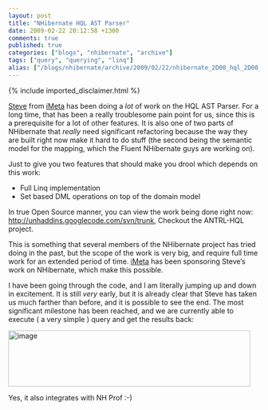 ```yaml
---
layout: post
title: "NHibernate HQL AST Parser"
date: 2009-02-22 20:12:58 +1300
comments: true
published: true
categories: ["blogs", "nhibernate", "archive"]
tags: ["query", "querying", "linq"]
alias: ["/blogs/nhibernate/archive/2009/02/22/nhibernate_2D00_hql_2D00_ast_2D00_parser.aspx", "/blogs/nhibernate/archive/2009/02/22/nhibernate_2d00_hql_2d00_ast_2d00_parser.aspx"]
---
```

<!-- more -->
{% include imported_disclaimer.html %}
<p><a href="http://blogs.imeta.co.uk/sstrong/Default.aspx">Steve</a> from <a href="http://imeta.co.uk/">iMeta</a> has been doing a <em>lot</em> of work on the HQL AST Parser. For a long time, that has been a really troublesome pain point for us, since this is a prerequisite for a lot of other features. It is also one of two parts of NHibernate that <em>really </em>need significant refactoring because the way they are built right now make it hard to do stuff (the second being the semantic model for the mapping, which the Fluent NHibernate guys are working on).</p>  <p>Just to give you two features that should make you drool which depends on this work:</p>  <ul>   <li>Full Linq implementation </li>    <li>Set based DML operations on top of the domain model </li> </ul>  <p>In true Open Source manner, you can view the work being done right now: <a href="http://unhaddins.googlecode.com/svn/trunk">http://unhaddins.googlecode.com/svn/trunk</a>, Checkout the ANTRL-HQL project.</p>  <p>This is something that several members of the NHibernate project has tried doing in the past, but the scope of the work is very big, and require full time work for an extended period of time. <a href="http://imeta.co.uk">iMeta</a> has been sponsoring Steve’s work on NHibernate, which make this possible. </p>  <p>I have been going through the code, and I am literally jumping up and down in excitement. It is still <em>very</em> early, but it is already clear that Steve has taken us much farther than before, and it is possible to see the end. The most significant milestone has been reached, and we are currently able to execute ( a very simple ) query and get the results back:</p>  <p><a href="http://nhforge.org/cfs-file.ashx/__key/CommunityServer.Blogs.Components.WeblogFiles/nhibernate/image_5F00_2050794E.png"><img title="image" style="border-top-width: 0px; display: inline; border-left-width: 0px; border-bottom-width: 0px; border-right-width: 0px" height="112" alt="image" src="http://nhforge.org/cfs-file.ashx/__key/CommunityServer.Blogs.Components.WeblogFiles/nhibernate/image_5F00_thumb_5F00_245D57D1.png" width="485" border="0" /></a> </p>  <p>Yes, it also integrates with NH Prof :-)</p>
